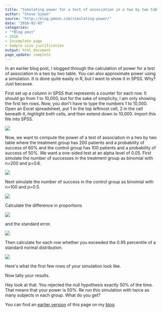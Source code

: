 ```yaml
---
title: "Simulating power for a test of association in a two by two table"
author: "Steve Simon"
source: "http://blog.pmean.com/simulating-power/"
date: "2016-02-05"
categories:
- "*Blog post"
- 2016
- Incomplete page
- Sample size justification
output: html_document
page_update: complete
---
```


In an earlier blog post, I slogged through the calculation of power for a test of association in a two by two table. You can also approximate power using a simulation. It is done quite easily in R, but I want to show it in SPSS. Why? Just because.

<!---More--->

First set up a column in SPSS that represents a counter for each row. It should go from 1 to 10,000, but for the sake of simplicity, I am only showing the first ten rows. Now, you don't have to type the numbers 1 to 10,000. Open an Excel spreadsheet, put 1 in the top leftmost cell, 2 in the cell beneath it, highlight both cells, and then extend down to 10,000. Import this file into SPSS.

![](http://www.pmean.com/new-images/16/simulating-power01.png)

Now, we want to compute the power of a test of association in a two by two table where the treatment group has 200 patients and a probability of success of 60% and the control group has 100 patients and a probability of success of 50%. We want a one-sided test at an alpha level of 0.05. First simulate the number of successes in the treatment group as binomial with n=200 and p=0.6.

![](http://www.pmean.com/new-images/16/simulating-power02.png)

Next simulate the number of success in the control group as binomial with n=100 and p=0.5.

![](http://www.pmean.com/new-images/16/simulating-power03.png)

Calculate the difference in proportions

![](http://www.pmean.com/new-images/16/simulating-power04.png)

and the standard error.

![](http://www.pmean.com/new-images/16/simulating-power05.png)

Then calculate for each row whether you exceeded the 0.95 percentile of a standard normal distribution.

![](http://www.pmean.com/new-images/16/simulating-power06.png)

Here's what the first few rows of your simulation look like.

Now tally your results.

Hey look at that. You rejected the null hypothesis exactly 50% of the time. That means that your power is 50%. Re run this simulation with twice as many subjects in each group. What do you get? 

You can find an [earlier version][sim1] of this page on my [blog][sim2].

[sim1]: http://blog.pmean.com/simulating-power/
[sim2]: http://blog.pmean.com
